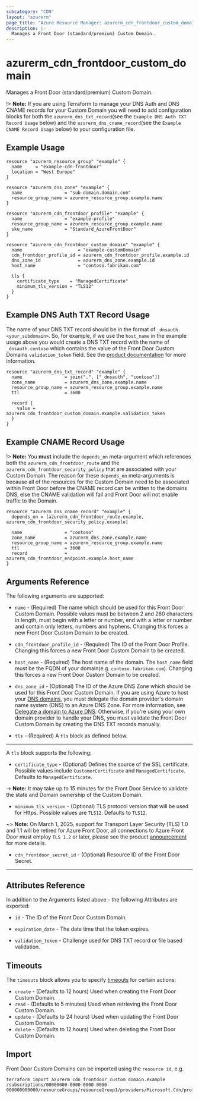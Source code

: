 ```yaml
---
subcategory: "CDN"
layout: "azurerm"
page_title: "Azure Resource Manager: azurerm_cdn_frontdoor_custom_domain"
description: |-
  Manages a Front Door (standard/premium) Custom Domain.
---
```


# azurerm_cdn_frontdoor_custom_domain

Manages a Front Door (standard/premium) Custom Domain.

!> **Note:** If you are using Terraform to manage your DNS Auth and DNS CNAME records for your Custom Domain you will need to add configuration blocks for both the `azurerm_dns_txt_record`(see the `Example DNS Auth TXT Record Usage` below) and the `azurerm_dns_cname_record`(see the `Example CNAME Record Usage` below) to your configuration file.

## Example Usage

```hcl
resource "azurerm_resource_group" "example" {
  name     = "example-cdn-frontdoor"
  location = "West Europe"
}

resource "azurerm_dns_zone" "example" {
  name                = "sub-domain.domain.com"
  resource_group_name = azurerm_resource_group.example.name
}

resource "azurerm_cdn_frontdoor_profile" "example" {
  name                = "example-profile"
  resource_group_name = azurerm_resource_group.example.name
  sku_name            = "Standard_AzureFrontDoor"
}

resource "azurerm_cdn_frontdoor_custom_domain" "example" {
  name                     = "example-customDomain"
  cdn_frontdoor_profile_id = azurerm_cdn_frontdoor_profile.example.id
  dns_zone_id              = azurerm_dns_zone.example.id
  host_name                = "contoso.fabrikam.com"

  tls {
    certificate_type    = "ManagedCertificate"
    minimum_tls_version = "TLS12"
  }
}
```

## Example DNS Auth TXT Record Usage

The name of your DNS TXT record should be in the format of `_dnsauth.<your_subdomain>`. So, for example, if we use the `host_name` in the example usage above you would create a DNS TXT record with the name of `_dnsauth.contoso` which contains the value of the Front Door Custom Domains `validation_token` field. See the [product documentation](https://learn.microsoft.com/azure/frontdoor/standard-premium/how-to-add-custom-domain) for more information.

```hcl
resource "azurerm_dns_txt_record" "example" {
  name                = join(".", ["_dnsauth", "contoso"])
  zone_name           = azurerm_dns_zone.example.name
  resource_group_name = azurerm_resource_group.example.name
  ttl                 = 3600

  record {
    value = azurerm_cdn_frontdoor_custom_domain.example.validation_token
  }
}
```

## Example CNAME Record Usage

!> **Note:** You **must** include the `depends_on` meta-argument which references both the `azurerm_cdn_frontdoor_route` and the `azurerm_cdn_frontdoor_security_policy` that are associated with your Custom Domain. The reason for these `depends_on` meta-arguments is because all of the resources for the Custom Domain need to be associated within Front Door before the CNAME record can be written to the domains DNS, else the CNAME validation will fail and Front Door will not enable traffic to the Domain.

```hcl
resource "azurerm_dns_cname_record" "example" {
  depends_on = [azurerm_cdn_frontdoor_route.example, azurerm_cdn_frontdoor_security_policy.example]

  name                = "contoso"
  zone_name           = azurerm_dns_zone.example.name
  resource_group_name = azurerm_resource_group.example.name
  ttl                 = 3600
  record              = azurerm_cdn_frontdoor_endpoint.example.host_name
}
```

## Arguments Reference

The following arguments are supported:

* `name` - (Required) The name which should be used for this Front Door Custom Domain. Possible values must be between 2 and 260 characters in length, must begin with a letter or number, end with a letter or number and contain only letters, numbers and hyphens. Changing this forces a new Front Door Custom Domain to be created.

* `cdn_frontdoor_profile_id` - (Required) The ID of the Front Door Profile. Changing this forces a new Front Door Custom Domain to be created.

* `host_name` - (Required) The host name of the domain. The `host_name` field must be the FQDN of your domain(e.g. `contoso.fabrikam.com`). Changing this forces a new Front Door Custom Domain to be created.

* `dns_zone_id` - (Optional) The ID of the Azure DNS Zone which should be used for this Front Door Custom Domain. If you are using Azure to host your [DNS domains](https://learn.microsoft.com/azure/dns/dns-overview), you must delegate the domain provider's domain name system (DNS) to an Azure DNS Zone. For more information, see [Delegate a domain to Azure DNS](https://learn.microsoft.com/azure/dns/dns-delegate-domain-azure-dns). Otherwise, if you're using your own domain provider to handle your DNS, you must validate the Front Door Custom Domain by creating the DNS TXT records manually.

<!-- * `pre_validated_cdn_frontdoor_custom_domain_id` - (Optional) The resource ID of the pre-validated Front Door Custom Domain. This domain type is used when you wish to onboard a validated Azure service domain, and then configure the Azure service behind an Azure Front Door.

-> **Note:** Currently `pre_validated_cdn_frontdoor_custom_domain_id` only supports domains validated by Static Web App. -->

* `tls` - (Required) A `tls` block as defined below.

---

A `tls` block supports the following:

* `certificate_type` - (Optional) Defines the source of the SSL certificate. Possible values include `CustomerCertificate` and `ManagedCertificate`. Defaults to `ManagedCertificate`.

-> **Note:** It may take up to 15 minutes for the Front Door Service to validate the state and Domain ownership of the Custom Domain.

* `minimum_tls_version` - (Optional) TLS protocol version that will be used for Https. Possible values are `TLS12`. Defaults to `TLS12`.
  
~> **Note:** On March 1, 2025, support for Transport Layer Security (TLS) 1.0 and 1.1 will be retired for Azure Front Door, all connections to Azure Front Door must employ `TLS 1.2` or later, please see the product [announcement](https://azure.microsoft.com/en-us/updates/v2/update-retirement-tls1-0-tls1-1-versions-azure-services/) for more details.

* `cdn_frontdoor_secret_id` - (Optional) Resource ID of the Front Door Secret.

---

## Attributes Reference

In addition to the Arguments listed above - the following Attributes are exported:

* `id` - The ID of the Front Door Custom Domain.

* `expiration_date` - The date time that the token expires.

* `validation_token` - Challenge used for DNS TXT record or file based validation.

## Timeouts

The `timeouts` block allows you to specify [timeouts](https://www.terraform.io/docs/configuration/resources.html#timeouts) for certain actions:

* `create` - (Defaults to 12 hours) Used when creating the Front Door Custom Domain.
* `read` - (Defaults to 5 minutes) Used when retrieving the Front Door Custom Domain.
* `update` - (Defaults to 24 hours) Used when updating the Front Door Custom Domain.
* `delete` - (Defaults to 12 hours) Used when deleting the Front Door Custom Domain.

## Import

Front Door Custom Domains can be imported using the `resource id`, e.g.

```shell
terraform import azurerm_cdn_frontdoor_custom_domain.example /subscriptions/00000000-0000-0000-0000-000000000000/resourceGroups/resourceGroup1/providers/Microsoft.Cdn/profiles/profile1/customDomains/customDomain1
```

